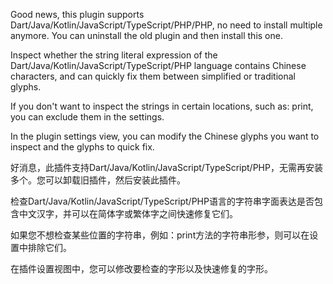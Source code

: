 Good news, this plugin supports Dart/Java/Kotlin/JavaScript/TypeScript/PHP/PHP, no need to install multiple anymore. You can uninstall the old plugin and then install this one.

Inspect whether the string literal expression of the Dart/Java/Kotlin/JavaScript/TypeScript/PHP language contains Chinese characters, and can quickly fix them between simplified or traditional glyphs.

If you don't want to inspect the strings in certain locations, such as: print, you can exclude them in the settings.

In the plugin settings view, you can modify the Chinese glyphs you want to inspect and the glyphs to quick fix.

好消息，此插件支持Dart/Java/Kotlin/JavaScript/TypeScript/PHP，无需再安装多个。您可以卸载旧插件，然后安装此插件。

检查Dart/Java/Kotlin/JavaScript/TypeScript/PHP语言的字符串字面表达是否包含中文汉字，并可以在简体字或繁体字之间快速修复它们。

如果您不想检查某些位置的字符串，例如：print方法的字符串形参，则可以在设置中排除它们。

在插件设置视图中，您可以修改要检查的字形以及快速修复的字形。